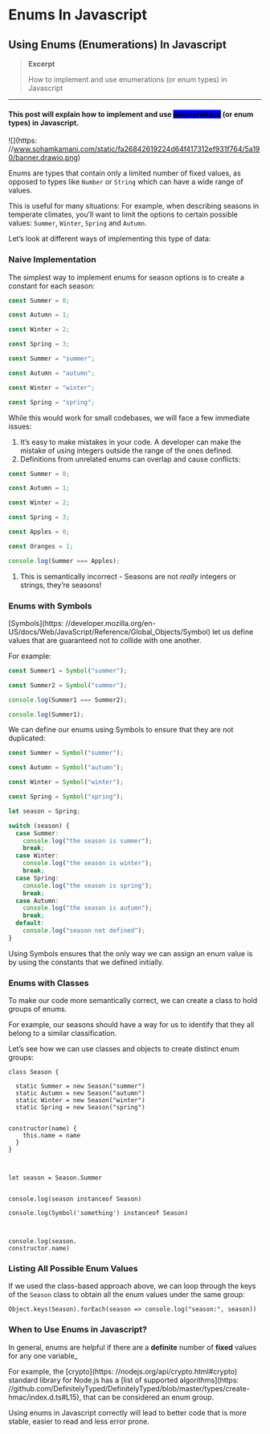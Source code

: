 # Enums In Javascript

## Using Enums (Enumerations) In Javascript

> **Excerpt**
>
> How to implement and use enumerations (or enum types) in Javascript

---

#### This post will explain how to implement and use <mark style="background-color:blue;">**enumerations**</mark> <mark style="background-color:blue;"></mark><mark style="background-color:blue;"></mark> (or enum types) in Javascript.

![](https:
//www.sohamkamani.com/static/fa26842619224d64f417312ef931f764/5a190/banner.drawio.png)

Enums are types that contain only a limited number of fixed values, as opposed to types like `Number` or `String` which can have a wide range of values.

This is useful for many situations: For example, when describing seasons in temperate climates, you’ll want to limit the options to certain possible values: `Summer`, `Winter`, `Spring` and `Autumn`.

Let’s look at different ways of implementing this type of data:

### Naive Implementation

The simplest way to implement enums for season options is to create a
constant for each season:

```typescript
const Summer = 0;

const Autumn = 1;

const Winter = 2;

const Spring = 3;

const Summer = "summer";

const Autumn = "autumn";

const Winter = "winter";

const Spring = "spring";
```

While this would work for small codebases, we will face a few immediate issues:

1. It’s easy to make mistakes in your code. A developer can make the mistake of using integers outside the range of the ones defined.
2. Definitions from unrelated enums can overlap and cause conflicts:

```javascript
const Summer = 0;

const Autumn = 1;

const Winter = 2;

const Spring = 3;

const Apples = 0;

const Oranges = 1;

console.log(Summer === Apples);
```

1. This is semantically incorrect - Seasons are not _really_ integers or strings, they’re seasons!

### Enums with Symbols

[Symbols](https:
//developer.mozilla.org/en-US/docs/Web/JavaScript/Reference/Global_Objects/Symbol) let us define values that are guaranteed not to collide with one another.

For example:

```typescript
const Summer1 = Symbol("summer");

const Summer2 = Symbol("summer");

console.log(Summer1 === Summer2);

console.log(Summer1);
```

We can define our enums using Symbols to ensure that they are not duplicated:

```typescript
const Summer = Symbol("summer");

const Autumn = Symbol("autumn");

const Winter = Symbol("winter");

const Spring = Symbol("spring");

let season = Spring;

switch (season) {
  case Summer:
    console.log("the season is summer");
    break;
  case Winter:
    console.log("the season is winter");
    break;
  case Spring:
    console.log("the season is spring");
    break;
  case Autumn:
    console.log("the season is autumn");
    break;
  default:
    console.log("season not defined");
}
```

Using Symbols ensures that the only way we can assign an enum value is by using the
constants that we defined initially.

### Enums with Classes

To make our code more semantically correct, we can create a class to hold groups of enums.

For example, our seasons should have a way for us to identify that they all belong to a similar classification.

Let’s see how we can use classes and objects to create distinct enum groups:

```
class Season {

  static Summer = new Season("summer")
  static Autumn = new Season("autumn")
  static Winter = new Season("winter")
  static Spring = new Season("spring")


constructor(name) {
    this.name = name
  }
}



let season = Season.Summer


console.log(season instanceof Season)

console.log(Symbol('something') instanceof Season)



console.log(season.
constructor.name)
```

### Listing All Possible Enum Values

If we used the class-based approach above, we can loop through the keys of the `Season` class to obtain all the enum values under the same group:

```
Object.keys(Season).forEach(season => console.log("season:", season))
```

### When to Use Enums in Javascript?

In general, enums are helpful if there are a **definite** number of **fixed** values for any one variable\_

For example, the [crypto](https:
//nodejs.org/api/crypto.html#crypto) standard library for Node.js has a [list of supported algorithms](https:
//github.com/DefinitelyTyped/DefinitelyTyped/blob/master/types/create-hmac/index.d.ts#L15), that can be considered an enum group.

Using enums in Javascript correctly will lead to better code that is more stable, easier to read and less error prone.

